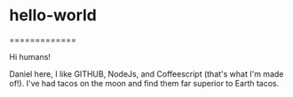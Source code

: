 # hello-world
=============

Hi humans!

Daniel here, I like GITHUB, NodeJs, and Coffeescript (that's what I'm made of!).
I've had tacos on the moon and find them far superior to Earth tacos.
